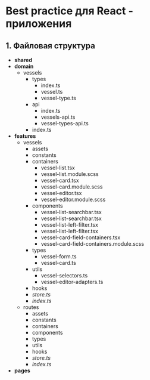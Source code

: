 # Best practice для React - приложения

## 1. Файловая структура

- **shared**
- **domain**
    - vessels
        - types
            - index.ts
            - vessel.ts
            - vessel-type.ts
        - api
            - index.ts
            - vessels-api.ts
            - vessel-types-api.ts
        - index.ts
- **features**
    - vessels
        - assets
        - constants
        - containers
            - vessel-list.tsx
            - vessel-list.module.scss
            - vessel-card.tsx
            - vessel-card.module.scss
            - vessel-editor.tsx
            - vessel-editor.module.scss
        - components
            - vessel-list-searchbar.tsx
            - vessel-list-searchbar.tsx
            - vessel-list-left-filter.tsx
            - vessel-list-left-filter.tsx
            - vessel-card-field-containers.tsx
            - vessel-card-field-containers.module.scss
        - types
            - vessel-form.ts
            - vessel-card.ts
        - utils
            - vessel-selectors.ts
            - vessel-editor-adapters.ts
        - hooks
        - _store.ts_
        - _index.ts_
    - routes
        - assets
        - constants
        - containers
        - components
        - types
        - utils
        - hooks
        - _store.ts_
        - _index.ts_
- **pages**